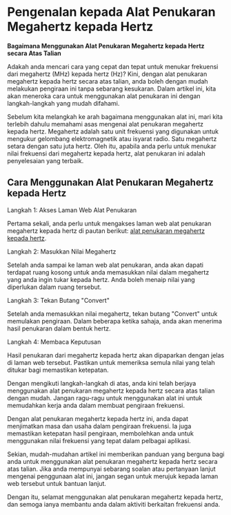Pengenalan kepada Alat Penukaran Megahertz kepada Hertz
=======================================================

**Bagaimana Menggunakan Alat Penukaran Megahertz kepada Hertz secara Atas Talian**

Adakah anda mencari cara yang cepat dan tepat untuk menukar frekuensi dari megahertz (MHz) kepada hertz (Hz)? Kini, dengan alat penukaran megahertz kepada hertz secara atas talian, anda boleh dengan mudah melakukan pengiraan ini tanpa sebarang kesukaran. Dalam artikel ini, kita akan meneroka cara untuk menggunakan alat penukaran ini dengan langkah-langkah yang mudah difahami.

Sebelum kita melangkah ke arah bagaimana menggunakan alat ini, mari kita terlebih dahulu memahami asas mengenai alat penukaran megahertz kepada hertz. Megahertz adalah satu unit frekuensi yang digunakan untuk mengukur gelombang elektromagnetik atau isyarat radio. Satu megahertz setara dengan satu juta hertz. Oleh itu, apabila anda perlu untuk menukar nilai frekuensi dari megahertz kepada hertz, alat penukaran ini adalah penyelesaian yang terbaik.

Cara Menggunakan Alat Penukaran Megahertz kepada Hertz
------------------------------------------------------

Langkah 1: Akses Laman Web Alat Penukaran

Pertama sekali, anda perlu untuk mengakses laman web alat penukaran megahertz kepada hertz di pautan berikut: [alat penukaran megahertz kepada hertz](https://www.onlinecalculatorsfree.com/ms/convert/megahertz-to-hertz.html).

Langkah 2: Masukkan Nilai Megahertz

Setelah anda sampai ke laman web alat penukaran, anda akan dapati terdapat ruang kosong untuk anda memasukkan nilai dalam megahertz yang anda ingin tukar kepada hertz. Anda boleh menaip nilai yang diperlukan dalam ruang tersebut.

Langkah 3: Tekan Butang "Convert"

Setelah anda memasukkan nilai megahertz, tekan butang "Convert" untuk memulakan pengiraan. Dalam beberapa ketika sahaja, anda akan menerima hasil penukaran dalam bentuk hertz.

Langkah 4: Membaca Keputusan

Hasil penukaran dari megahertz kepada hertz akan dipaparkan dengan jelas di laman web tersebut. Pastikan untuk memeriksa semula nilai yang telah ditukar bagi memastikan ketepatan.

Dengan mengikuti langkah-langkah di atas, anda kini telah berjaya menggunakan alat penukaran megahertz kepada hertz secara atas talian dengan mudah. Jangan ragu-ragu untuk menggunakan alat ini untuk memudahkan kerja anda dalam membuat pengiraan frekuensi.

Dengan alat penukaran megahertz kepada hertz ini, anda dapat menjimatkan masa dan usaha dalam pengiraan frekuensi. Ia juga memastikan ketepatan hasil pengiraan, membolehkan anda untuk menggunakan nilai frekuensi yang tepat dalam pelbagai aplikasi.

Sekian, mudah-mudahan artikel ini memberikan panduan yang berguna bagi anda untuk menggunakan alat penukaran megahertz kepada hertz secara atas talian. Jika anda mempunyai sebarang soalan atau pertanyaan lanjut mengenai penggunaan alat ini, jangan segan untuk merujuk kepada laman web tersebut untuk bantuan lanjut.

Dengan itu, selamat menggunakan alat penukaran megahertz kepada hertz, dan semoga ianya membantu anda dalam aktiviti berkaitan frekuensi anda.